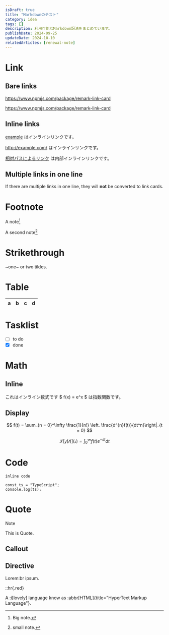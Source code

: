 ```yaml
---
isDraft: true
title: "Markdownのテスト"
category: idea
tags: []
description: 利用可能なMarkdown記法をまとめています。
publishDate: 2024-09-25
updateDate: 2024-10-10
relatedArticles: [renewal-note]
---
```


# Link

## Bare links

https://www.npmjs.com/package/remark-link-card

<https://www.npmjs.com/package/remark-link-card>

## Inline links

[example](http://example.com/) はインラインリンクです。

http://example.com/ はインラインリンクです。

[相対パスによるリンク](/blog/articles/renewal-note) は内部インラインリンクです。

## Multiple links in one line

If there are multiple links in one line, they will **not** be converted to link cards.

# Footnote

A note[^1]

A second note[^2]

[^1]: Big note.
[^2]: small note.

# Strikethrough

~one~ or ~~two~~ tildes.

# Table

| a   | b   |   c |  d  |
| --- | :-- | --: | :-: |

# Tasklist

- [ ] to do
- [x] done

# Math

## Inline

これはインライン数式です $ f(x) = e^x $ は指数関数です。

## Display

$$
f(t) = \sum_{n = 0}^\infty \frac{1}{n!} \left. \frac{d^{n}f(t)}{dt^n}\right|_{t = 0}
$$

$$
\mathcal{L[f(t)](s)} = \int_0^\infty f(t)e^{-st} dt
$$

# Code

`inline code`

```ts:outline
const ts = "TypeScript";
console.log(ts);
```

# Quote

> [!NOTE]
> This
> is
> Quote.

## Callout

## Directive

Lorem:br
ipsum.

::hr{.red}

A :i[lovely] language know as :abbr[HTML]{title="HyperText Markup Language"}.
